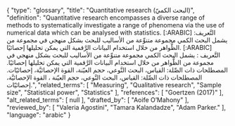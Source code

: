 {
    "type": "glossary",
    "title": "Quantitative research (البحث الكميّ)",
    "definition": "Quantitative research encompasses a diverse range of methods to systematically investigate a range of phenomena via the use of numerical data which can be analysed with statistics. [:ARABIC] التَّعريف: يشمل البحث الكمي مجموعة متنوِّعة من الأساليب للبحث بشكل منهجي في مجموعة من الظَّواهر من خلال استخدام البيانات الرَّقمية التي يمكن تحليلها إحصائيًا. [:ARABIC]  التَّعريف : يشمل البحث الكمي مجموعة متنوِّعة من الأساليب للبحث بشكل منهجي في مجموعة من الظَّواهر من خلال استخدام البيانات الرَّقمية التي يمكن تحليلها إحصائيًا. المصطلحات ذات الصِّلة: القياس، البحث النَّوعي، حجم العيّنة، القوة الإحصائيَّة، إحصائيّات. المصطلحات ذات الصِّلة:  القياس، البحث النَّوعي، حجم العيّنة ، القوة الإحصائيَّة، إحصائيّات.",
    "related_terms": [
        "Measuring",
        "Qualitative research",
        "Sample size",
        "Statistical power",
        "Statistics"
    ],
    "references": [
        "Goertzen (2017)"
    ],
    "alt_related_terms": [
        null
    ],
    "drafted_by": [
        "Aoife O’Mahony"
    ],
    "reviewed_by": [
        "Valeria Agostini",
        "Tamara Kalandadze",
        "Adam Parker."
    ],
    "language": "arabic"
}
